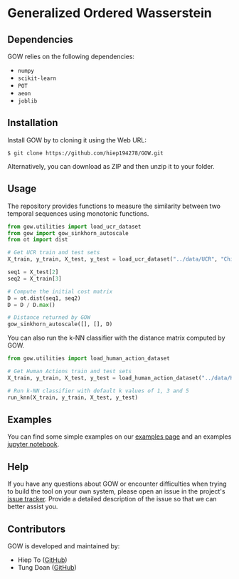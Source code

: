 # Generalized Ordered Wasserstein

## Dependencies

GOW relies on the following dependencies:

- `numpy`
- `scikit-learn`
- `POT`
- `aeon`
- `joblib`

## Installation

Install GOW by to cloning it using the Web URL:

```
$ git clone https://github.com/hiep194278/GOW.git
```

Alternatively, you can download as ZIP and then unzip it to your folder.

## Usage

The repository provides functions to measure the similarity between two temporal sequences using monotonic functions.

```python
from gow.utilities import load_ucr_dataset
from gow import gow_sinkhorn_autoscale
from ot import dist

# Get UCR train and test sets
X_train, y_train, X_test, y_test = load_ucr_dataset("../data/UCR", "Chinatown")

seq1 = X_test[2]
seq2 = X_train[3]

# Compute the initial cost matrix
D = ot.dist(seq1, seq2)
D = D / D.max()

# Distance returned by GOW
gow_sinkhorn_autoscale([], [], D)
```

You can also run the k-NN classifier with the distance matrix computed by GOW.

```python
from gow.utilities import load_human_action_dataset

# Get Human Actions train and test sets
X_train, y_train, X_test, y_test = load_human_action_dataset("../data/Human_Actions", "Weizmann")

# Run k-NN classifier with default k values of 1, 3 and 5
run_knn(X_train, y_train, X_test, y_test)
```

## Examples

You can find some simple examples on our [examples
page](https://github.com/hiep194278/GOW/tree/main/examples) and an
examples [jupyter
notebook](https://github.com/hiep194278/GOW/blob/main/examples/example.ipynb).

## Help

If you have any questions about GOW or encounter difficulties when trying
to build the tool on your own system, please open an issue in the project's
[issue tracker](https://github.com/hiep194278/GOW/issues). Provide a detailed
description of the issue so that we can better assist you.

## Contributors

GOW is developed and maintained by:

- Hiep To ([GitHub](https://github.com/hiep194278))
- Tung Doan ([GitHub](https://github.com/TungDP))

<!-- ## Citation
```
``` -->
